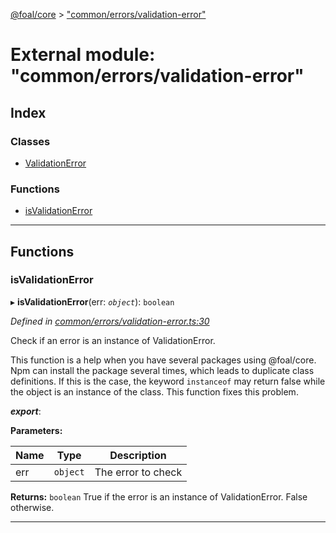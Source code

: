 [@foal/core](../README.md) > ["common/errors/validation-error"](../modules/_common_errors_validation_error_.md)

# External module: "common/errors/validation-error"

## Index

### Classes

* [ValidationError](../classes/_common_errors_validation_error_.validationerror.md)

### Functions

* [isValidationError](_common_errors_validation_error_.md#isvalidationerror)

---

## Functions

<a id="isvalidationerror"></a>

###  isValidationError

▸ **isValidationError**(err: *`object`*): `boolean`

*Defined in [common/errors/validation-error.ts:30](https://github.com/FoalTS/foal/blob/07f00115/packages/core/src/common/errors/validation-error.ts#L30)*

Check if an error is an instance of ValidationError.

This function is a help when you have several packages using @foal/core. Npm can install the package several times, which leads to duplicate class definitions. If this is the case, the keyword `instanceof` may return false while the object is an instance of the class. This function fixes this problem.

*__export__*: 

**Parameters:**

| Name | Type | Description |
| ------ | ------ | ------ |
| err | `object` |  The error to check |

**Returns:** `boolean`
True if the error is an instance of ValidationError. False otherwise.

___

